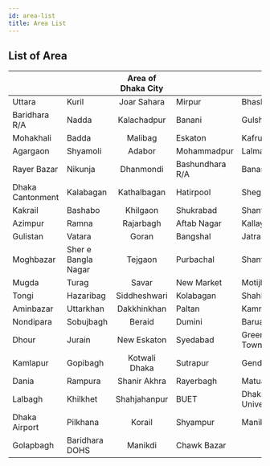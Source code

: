 ```yaml
---
id: area-list
title: Area List
---
```


## List of Area

|               |                 |Area of Dhaka City|                |                |
| ------------- |-------------    | :-------------: | -------------  | -------------  |
|Uttara         |Kuril            |Joar Sahara      |Mirpur          |Bhashantak      |
|Baridhara R/A  |Nadda            |Kalachadpur      |Banani          |Gulshan         |
|Mohakhali      |Badda            |Malibag          |Eskaton         |Kafrul          |
|Agargaon       |Shyamoli         |Adabor           |Mohammadpur     |Lalmatia        |
|Rayer Bazar    |Nikunja          |Dhanmondi        |Bashundhara R/A |Banasree        |
|Dhaka Cantonment|Kalabagan       |Kathalbagan      |Hatirpool       |Shegunbagicha   |
|Kakrail        |Bashabo          |Khilgaon         |Shukrabad       |Shanti Nagar    |
|Azimpur        |Ramna            |Rajarbagh        |Aftab Nagar     |Kallayanpur     |
|Gulistan       |Vatara           |Goran            |Bangshal        |Jatrabari       |
|Moghbazar      |Sher e Bangla Nagar|Tejgaon        |Purbachal       |Shantibag       |
|Mugda          |Turag            |Savar            |New Market      |Motijheel       |
|Tongi          |Hazaribag        |Siddheshwari     |Kolabagan       |Shahbag         |
|Aminbazar      |Uttarkhan        |Dakkhinkhan      |Paltan          |Kamrangirchar   |
|Nondipara      |Sobujbagh        |Beraid           |Dumini          |Barua           |
|Dhour          |Jurain           |New Eskaton      |Syedabad        |Green Model Town|
|Kamlapur       |Gopibagh         |Kotwali Dhaka    |Sutrapur        |Gendaria        |
|Dania          |Rampura          |Shanir Akhra     |Rayerbagh       |Matuail         |
|Lalbagh        |Khilkhet         |Shahjahanpur     |BUET            |Dhaka University|
|Dhaka Airport  |Pilkhana         |Korail           |Shyampur        |Manik Nagar     |
|Golapbagh      |Baridhara DOHS   |Manikdi          |Chawk Bazar     |                |